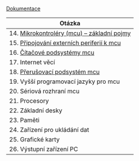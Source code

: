 <a href='http://ww1.microchip.com/downloads/en/DeviceDoc/atmel-2490-8-bit-avr-microcontroller-atmega64-l_datasheet.pdf'>Dokumentace</a>

| Otázka                                                          |
| --------------------------------------------------------------- |
| 14. [Mikrokontroléry (mcu) – základní pojmy](./MIT/MCU.md)      |
| 15. [Připojování externích periferií k mcu](./MIT/Periferie.md) |
| 16. [Čítačové podsystémy mcu](./MIT/Citace.md)                  |
| 17. Internet věcí                                               |
| 18. [Přerušovací podsystém mcu](./MIT/Preruseni.md)             |
| 19. Vyšší programovací jazyky pro mcu                           |
| 20. Sériová rozhraní mcu                                        |
| 21. Procesory                                                   |
| 22. Základní desky                                              |
| 23. Paměti                                                      |
| 24. Zařízení pro ukládání dat                                   |
| 25. Grafické karty                                              |
| 26. Výstupní zařízení PC                                        |
